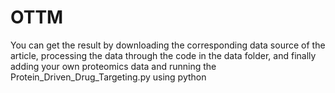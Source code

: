 # OTTM
You can get the result by downloading the corresponding data source of the article, processing the data through the code in the data folder, 
and finally adding your own proteomics data and running the Protein_Driven_Drug_Targeting.py using python

